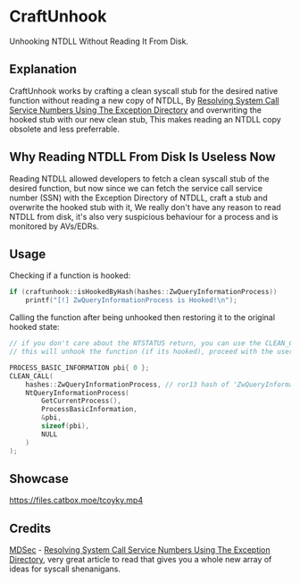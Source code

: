
# CraftUnhook
Unhooking NTDLL Without Reading It From Disk.

## Explanation
CraftUnhook works by crafting a clean syscall stub for the desired native function without reading a new copy of NTDLL, By [Resolving System Call Service Numbers Using The Exception Directory](https://www.mdsec.co.uk/2022/04/resolving-system-service-numbers-using-the-exception-directory/) and overwriting the hooked stub with our new clean stub, This makes reading an NTDLL copy obsolete and less preferrable.

## Why Reading NTDLL From Disk Is Useless Now
Reading NTDLL allowed developers to fetch a clean syscall stub of the desired function, but now since we can fetch the service call service number (SSN) with the Exception Directory of NTDLL, craft a stub and overwrite the hooked stub with it, We really don't have any reason to read NTDLL from disk, it's also very suspicious behaviour for a process and is monitored by AVs/EDRs.

## Usage
Checking if a function is hooked:
```cpp
if (craftunhook::isHookedByHash(hashes::ZwQueryInformationProcess))
    printf("[!] ZwQueryInformationProcess is Hooked!\n");
```

Calling the function after being unhooked then restoring it to the original hooked state:
```cpp
// if you don't care about the NTSTATUS return, you can use the CLEAN_CALL macro.
// this will unhook the function (if its hooked), proceed with the users call and then restore it (if it was hooked) to its original state.

PROCESS_BASIC_INFORMATION pbi{ 0 };
CLEAN_CALL(
    hashes::ZwQueryInformationProcess, // ror13 hash of 'ZwQueryInformationProcess'
    NtQueryInformationProcess(
        GetCurrentProcess(),
        ProcessBasicInformation,
        &pbi,
        sizeof(pbi),
        NULL
    )
);
```


## Showcase
https://files.catbox.moe/tcoyky.mp4

## Credits

[MDSec](https://www.mdsec.co.uk/) - [Resolving System Call Service Numbers Using The Exception Directory](https://www.mdsec.co.uk/2022/04/resolving-system-service-numbers-using-the-exception-directory/), very great article to read that gives you a whole new array of ideas for syscall shenanigans.
